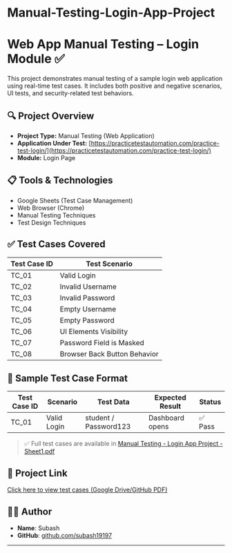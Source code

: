 # Manual-Testing-Login-App-Project
# Web App Manual Testing – Login Module ✅

This project demonstrates manual testing of a sample login web application using real-time test cases. It includes both positive and negative scenarios, UI tests, and security-related test behaviors.

## 🔍 Project Overview
- **Project Type:** Manual Testing (Web Application)
- **Application Under Test:** [https://practicetestautomation.com/practice-test-login/](https://practicetestautomation.com/practice-test-login/)
- **Module:** Login Page

## 📋 Tools & Technologies
- Google Sheets (Test Case Management)
- Web Browser (Chrome)
- Manual Testing Techniques
- Test Design Techniques

## ✅ Test Cases Covered

| Test Case ID | Test Scenario                      |
|--------------|-------------------------------------|
| TC_01        | Valid Login                         |
| TC_02        | Invalid Username                    |
| TC_03        | Invalid Password                    |
| TC_04        | Empty Username                      |
| TC_05        | Empty Password                      |
| TC_06        | UI Elements Visibility              |
| TC_07        | Password Field is Masked            |
| TC_08        | Browser Back Button Behavior        |

## 📄 Sample Test Case Format

| Test Case ID | Scenario       | Test Data       | Expected Result       | Status |
|--------------|----------------|-----------------|------------------------|--------|
| TC_01        | Valid Login    | student / Password123 | Dashboard opens | ✅ Pass |

> ✅ Full test cases are available in [Manual Testing - Login App Project - Sheet1.pdf](#)  


## 📎 Project Link
[Click here to view test cases (Google Drive/GitHub PDF)](#)

## 🙋‍♂️ Author
- **Name**: Subash  
- **GitHub**: [github.com/subash19197](https://github.com/subash19197)

---

